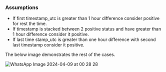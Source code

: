 ### Assumptions

- If first timestamp_utc is greater than 1 hour difference consider positive for rest the time.
- If timestamp is stacked between 2 positive status and have greater than 1 hour difference consider it positive.
- If last time stamp_utc is greater than one hour difference with second last timestamp consider it positive.

The below image demonstrates the rest of the cases.

![WhatsApp Image 2024-04-09 at 00 28 28](https://github.com/ankur0904/store-monitoring/assets/98346896/e55fc7ec-e804-4f1e-974c-bc496e48adbb)


